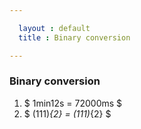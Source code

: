 ```yaml
---

  layout : default
  title : Binary conversion

---
```



### Binary conversion
1. $ 1min12s = 72000ms  $
7. $ (111)_{2} = (111)_{2}   $
